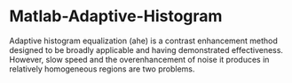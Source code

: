 # Matlab-Adaptive-Histogram
 Adaptive histogram equalization (ahe) is a contrast enhancement method designed to be broadly applicable and having demonstrated effectiveness. However, slow speed and the overenhancement of noise it produces in relatively homogeneous regions are two problems.

